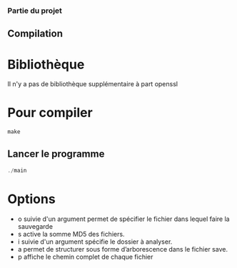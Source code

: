 ### Partie du projet

## Compilation 

# Bibliothèque

Il n'y a pas de bibliothèque supplémentaire à part openssl 



# Pour compiler

```c
make 
```

## Lancer le programme

```c 
./main
```

# Options 

 - o suivie d'un argument permet de spécifier le fichier dans lequel faire la sauvegarde
 - s active la somme MD5 des fichiers. 
 - i suivie d'un argument spécifie le dossier à analyser. 
 - a permet de structurer sous forme d’arborescence dans le fichier save.
 - p affiche le chemin complet de chaque fichier